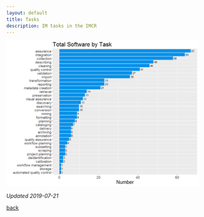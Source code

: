 ```yaml
---
layout: default
title: Tasks
description: IM tasks in the IMCR
---
```


<p align="center">
  <img width="900" src="https://github.com/IMCR-Hackathon/portal/blob/master/software_by_task.png">
</p>

_Updated 2019-07-21_

[back](./)

